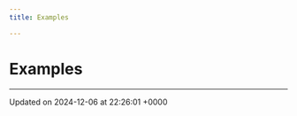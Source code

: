 ```yaml
---
title: Examples

---
```


# Examples







-------------------------------

Updated on 2024-12-06 at 22:26:01 +0000
